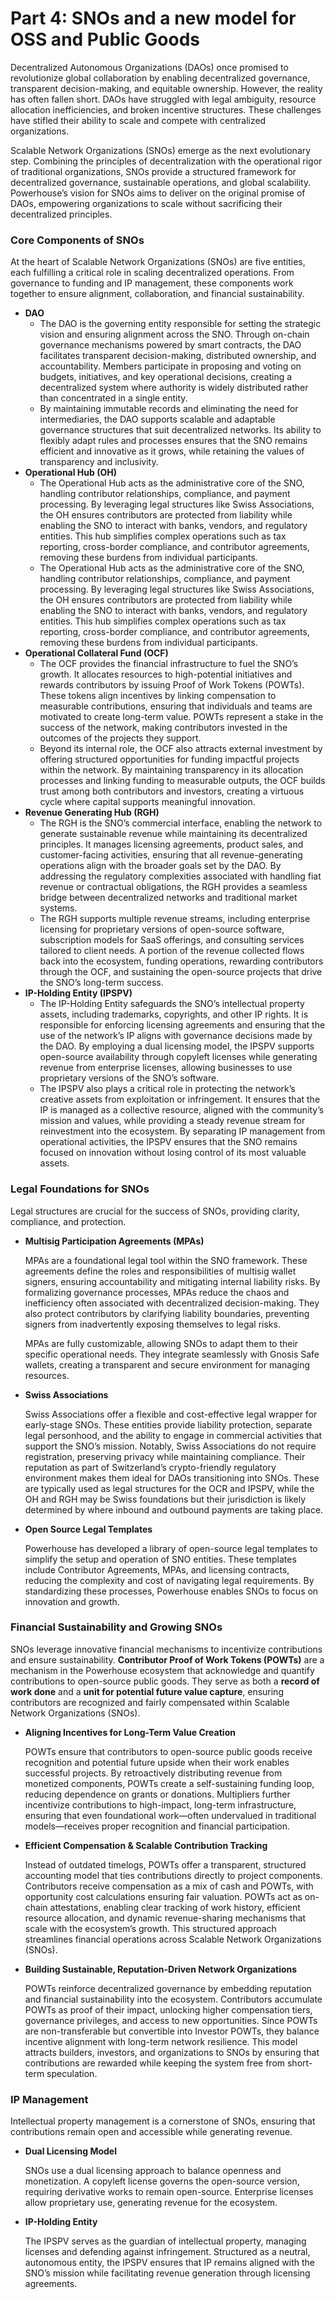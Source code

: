 # Part 4: SNOs and a new model for OSS and Public Goods

Decentralized Autonomous Organizations (DAOs) once promised to revolutionize global collaboration by enabling decentralized governance, transparent decision-making, and equitable ownership. However, the reality has often fallen short. DAOs have struggled with legal ambiguity, resource allocation inefficiencies, and broken incentive structures. These challenges have stifled their ability to scale and compete with centralized organizations.

Scalable Network Organizations (SNOs) emerge as the next evolutionary step. Combining the principles of decentralization with the operational rigor of traditional organizations, SNOs provide a structured framework for decentralized governance, sustainable operations, and global scalability. Powerhouse’s vision for SNOs aims to deliver on the original promise of DAOs, empowering organizations to scale without sacrificing their decentralized principles.

### Core Components of SNOs

At the heart of Scalable Network Organizations (SNOs) are five entities, each fulfilling a critical role in scaling decentralized operations. From governance to funding and IP management, these components work together to ensure alignment, collaboration, and financial sustainability.

- **DAO**
    - The DAO is the governing entity responsible for setting the strategic vision and ensuring alignment across the SNO. Through on-chain governance mechanisms powered by smart contracts, the DAO facilitates transparent decision-making, distributed ownership, and accountability. Members participate in proposing and voting on budgets, initiatives, and key operational decisions, creating a decentralized system where authority is widely distributed rather than concentrated in a single entity.
    - By maintaining immutable records and eliminating the need for intermediaries, the DAO supports scalable and adaptable governance structures that suit decentralized networks. Its ability to flexibly adapt rules and processes ensures that the SNO remains efficient and innovative as it grows, while retaining the values of transparency and inclusivity.
- **Operational Hub (OH)**
    - The Operational Hub acts as the administrative core of the SNO, handling contributor relationships, compliance, and payment processing. By leveraging legal structures like Swiss Associations, the OH ensures contributors are protected from liability while enabling the SNO to interact with banks, vendors, and regulatory entities. This hub simplifies complex operations such as tax reporting, cross-border compliance, and contributor agreements, removing these burdens from individual participants.
    - The Operational Hub acts as the administrative core of the SNO, handling contributor relationships, compliance, and payment processing. By leveraging legal structures like Swiss Associations, the OH ensures contributors are protected from liability while enabling the SNO to interact with banks, vendors, and regulatory entities. This hub simplifies complex operations such as tax reporting, cross-border compliance, and contributor agreements, removing these burdens from individual participants.
- **Operational Collateral Fund (OCF)**
    - The OCF provides the financial infrastructure to fuel the SNO’s growth. It allocates resources to high-potential initiatives and rewards contributors by issuing Proof of Work Tokens (POWTs). These tokens align incentives by linking compensation to measurable contributions, ensuring that individuals and teams are motivated to create long-term value. POWTs represent a stake in the success of the network, making contributors invested in the outcomes of the projects they support.
    - Beyond its internal role, the OCF also attracts external investment by offering structured opportunities for funding impactful projects within the network. By maintaining transparency in its allocation processes and linking funding to measurable outputs, the OCF builds trust among both contributors and investors, creating a virtuous cycle where capital supports meaningful innovation.
- **Revenue Generating Hub (RGH)**
    - The RGH is the SNO’s commercial interface, enabling the network to generate sustainable revenue while maintaining its decentralized principles. It manages licensing agreements, product sales, and customer-facing activities, ensuring that all revenue-generating operations align with the broader goals set by the DAO. By addressing the regulatory complexities associated with handling fiat revenue or contractual obligations, the RGH provides a seamless bridge between decentralized networks and traditional market systems.
    - The RGH supports multiple revenue streams, including enterprise licensing for proprietary versions of open-source software, subscription models for SaaS offerings, and consulting services tailored to client needs. A portion of the revenue collected flows back into the ecosystem, funding operations, rewarding contributors through the OCF, and sustaining the open-source projects that drive the SNO’s long-term success.
- **IP-Holding Entity (IPSPV)**
    - The IP-Holding Entity safeguards the SNO’s intellectual property assets, including trademarks, copyrights, and other IP rights. It is responsible for enforcing licensing agreements and ensuring that the use of the network’s IP aligns with governance decisions made by the DAO. By employing a dual licensing model, the IPSPV supports open-source availability through copyleft licenses while generating revenue from enterprise licenses, allowing businesses to use proprietary versions of the SNO’s software.
    - The IPSPV also plays a critical role in protecting the network’s creative assets from exploitation or infringement. It ensures that the IP is managed as a collective resource, aligned with the community’s mission and values, while providing a steady revenue stream for reinvestment into the ecosystem. By separating IP management from operational activities, the IPSPV ensures that the SNO remains focused on innovation without losing control of its most valuable assets.

### **Legal Foundations for SNOs**

Legal structures are crucial for the success of SNOs, providing clarity, compliance, and protection.

- **Multisig Participation Agreements (MPAs)**
    
    MPAs are a foundational legal tool within the SNO framework. These agreements define the roles and responsibilities of multisig wallet signers, ensuring accountability and mitigating internal liability risks. By formalizing governance processes, MPAs reduce the chaos and inefficiency often associated with decentralized decision-making. They also protect contributors by clarifying liability boundaries, preventing signers from inadvertently exposing themselves to legal risks.
    
    MPAs are fully customizable, allowing SNOs to adapt them to their specific operational needs. They integrate seamlessly with Gnosis Safe wallets, creating a transparent and secure environment for managing resources.
    
- **Swiss Associations**
    
    Swiss Associations offer a flexible and cost-effective legal wrapper for early-stage SNOs. These entities provide liability protection, separate legal personhood, and the ability to engage in commercial activities that support the SNO’s mission. Notably, Swiss Associations do not require registration, preserving privacy while maintaining compliance. Their reputation as part of Switzerland’s crypto-friendly regulatory environment makes them ideal for DAOs transitioning into SNOs. These are typically used as legal structures for the OCR and IPSPV, while the OH and RGH may be Swiss foundations but their jurisdiction is likely determined by where inbound and outbound payments are taking place.
    
- **Open Source Legal Templates**
    
    Powerhouse has developed a library of open-source legal templates to simplify the setup and operation of SNO entities. These templates include Contributor Agreements, MPAs, and licensing contracts, reducing the complexity and cost of navigating legal requirements. By standardizing these processes, Powerhouse enables SNOs to focus on innovation and growth.
    

### Financial Sustainability and Growing SNOs

SNOs leverage innovative financial mechanisms to incentivize contributions and ensure sustainability. **Contributor Proof of Work Tokens (POWTs)** are a mechanism in the Powerhouse ecosystem that acknowledge and quantify contributions to open-source public goods. They serve as both a **record of work done** and a **unit for potential future value capture**, ensuring contributors are recognized and fairly compensated within Scalable Network Organizations (SNOs).

- **Aligning Incentives for Long-Term Value Creation**
    
    POWTs ensure that contributors to open-source public goods receive recognition and potential future upside when their work enables successful projects. By retroactively distributing revenue from monetized components, POWTs create a self-sustaining funding loop, reducing dependence on grants or donations. Multipliers further incentivize contributions to high-impact, long-term infrastructure, ensuring that even foundational work—often undervalued in traditional models—receives proper recognition and financial participation.
    
- **Efficient Compensation & Scalable Contribution Tracking**
    
    Instead of outdated timelogs, POWTs offer a transparent, structured accounting model that ties contributions directly to project components. Contributors receive compensation as a mix of cash and POWTs, with opportunity cost calculations ensuring fair valuation. POWTs act as on-chain attestations, enabling clear tracking of work history, efficient resource allocation, and dynamic revenue-sharing mechanisms that scale with the ecosystem’s growth. This structured approach streamlines financial operations across Scalable Network Organizations (SNOs).
    
- **Building Sustainable, Reputation-Driven Network Organizations**
    
    POWTs reinforce decentralized governance by embedding reputation and financial sustainability into the ecosystem. Contributors accumulate POWTs as proof of their impact, unlocking higher compensation tiers, governance privileges, and access to new opportunities. Since POWTs are non-transferable but convertible into Investor POWTs, they balance incentive alignment with long-term network resilience. This model attracts builders, investors, and organizations to SNOs by ensuring that contributions are rewarded while keeping the system free from short-term speculation.
    

### IP Management

Intellectual property management is a cornerstone of SNOs, ensuring that contributions remain open and accessible while generating revenue.

- **Dual Licensing Model**
    
    SNOs use a dual licensing approach to balance openness and monetization. A copyleft license governs the open-source version, requiring derivative works to remain open-source. Enterprise licenses allow proprietary use, generating revenue for the ecosystem.
    
- **IP-Holding Entity**
    
    The IPSPV serves as the guardian of intellectual property, managing licenses and defending against infringement. Structured as a neutral, autonomous entity, the IPSPV ensures that IP remains aligned with the SNO’s mission while facilitating revenue generation through licensing agreements.
